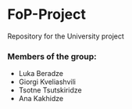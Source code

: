 # FoP-Project
Repository for the University project

### Members of the group:
- Luka Beradze
- Giorgi Kveliashvili
- Tsotne Tsutskiridze
- Ana Kakhidze
